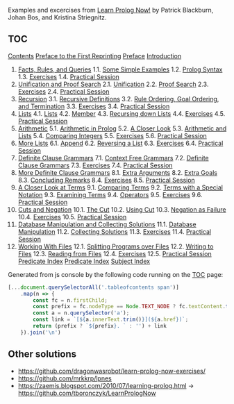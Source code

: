 Examples and excercises from [Learn Prolog Now!](https://www.let.rug.nl/bos/lpn/lpnpage.php?pageid=online)
by Patrick Blackburn, Johan Bos, and Kristina Striegnitz.

## [TOC](https://www.let.rug.nl/bos/lpn/lpnpage.php?pagetype=html&pageid=lpn-html)

[Contents](https://www.let.rug.nl/bos/lpn/lpnpage.php?pagetype=html&pageid=lpn-htmlli1)
[Preface to the First Reprinting](https://www.let.rug.nl/bos/lpn/lpnpage.php?pagetype=html&pageid=lpn-htmlli2)
[Preface](https://www.let.rug.nl/bos/lpn/lpnpage.php?pagetype=html&pageid=lpn-htmlli3)
[Introduction](https://www.let.rug.nl/bos/lpn/lpnpage.php?pagetype=html&pageid=lpn-htmlli4)
1. [Facts, Rules, and Queries](https://www.let.rug.nl/bos/lpn/lpnpage.php?pagetype=html&pageid=lpn-htmlch1)
1.1. [Some Simple Examples](https://www.let.rug.nl/bos/lpn/lpnpage.php?pagetype=html&pageid=lpn-htmlse1)
1.2. [Prolog Syntax](https://www.let.rug.nl/bos/lpn/lpnpage.php?pagetype=html&pageid=lpn-htmlse2)
1.3. [Exercises](https://www.let.rug.nl/bos/lpn/lpnpage.php?pagetype=html&pageid=lpn-htmlse3)
1.4. [Practical Session](https://www.let.rug.nl/bos/lpn/lpnpage.php?pagetype=html&pageid=lpn-htmlse4)
2. [Unification and Proof Search](https://www.let.rug.nl/bos/lpn/lpnpage.php?pagetype=html&pageid=lpn-htmlch2)
2.1. [Unification](https://www.let.rug.nl/bos/lpn/lpnpage.php?pagetype=html&pageid=lpn-htmlse5)
2.2. [Proof Search](https://www.let.rug.nl/bos/lpn/lpnpage.php?pagetype=html&pageid=lpn-htmlse6)
2.3. [Exercises](https://www.let.rug.nl/bos/lpn/lpnpage.php?pagetype=html&pageid=lpn-htmlse7)
2.4. [Practical Session](https://www.let.rug.nl/bos/lpn/lpnpage.php?pagetype=html&pageid=lpn-htmlse8)
3. [Recursion](https://www.let.rug.nl/bos/lpn/lpnpage.php?pagetype=html&pageid=lpn-htmlch3)
3.1. [Recursive Definitions](https://www.let.rug.nl/bos/lpn/lpnpage.php?pagetype=html&pageid=lpn-htmlse9)
3.2. [Rule Ordering, Goal Ordering, and Termination](https://www.let.rug.nl/bos/lpn/lpnpage.php?pagetype=html&pageid=lpn-htmlse10)
3.3. [Exercises](https://www.let.rug.nl/bos/lpn/lpnpage.php?pagetype=html&pageid=lpn-htmlse11)
3.4. [Practical Session](https://www.let.rug.nl/bos/lpn/lpnpage.php?pagetype=html&pageid=lpn-htmlse12)
4. [Lists](https://www.let.rug.nl/bos/lpn/lpnpage.php?pagetype=html&pageid=lpn-htmlch4)
4.1. [Lists](https://www.let.rug.nl/bos/lpn/lpnpage.php?pagetype=html&pageid=lpn-htmlse13)
4.2. [Member](https://www.let.rug.nl/bos/lpn/lpnpage.php?pagetype=html&pageid=lpn-htmlse14)
4.3. [Recursing down Lists](https://www.let.rug.nl/bos/lpn/lpnpage.php?pagetype=html&pageid=lpn-htmlse15)
4.4. [Exercises](https://www.let.rug.nl/bos/lpn/lpnpage.php?pagetype=html&pageid=lpn-htmlse16)
4.5. [Practical Session](https://www.let.rug.nl/bos/lpn/lpnpage.php?pagetype=html&pageid=lpn-htmlse17)
5. [Arithmetic](https://www.let.rug.nl/bos/lpn/lpnpage.php?pagetype=html&pageid=lpn-htmlch5)
5.1. [Arithmetic in Prolog](https://www.let.rug.nl/bos/lpn/lpnpage.php?pagetype=html&pageid=lpn-htmlse18)
5.2. [A Closer Look](https://www.let.rug.nl/bos/lpn/lpnpage.php?pagetype=html&pageid=lpn-htmlse19)
5.3. [Arithmetic and Lists](https://www.let.rug.nl/bos/lpn/lpnpage.php?pagetype=html&pageid=lpn-htmlse20)
5.4. [Comparing Integers](https://www.let.rug.nl/bos/lpn/lpnpage.php?pagetype=html&pageid=lpn-htmlse21)
5.5. [Exercises](https://www.let.rug.nl/bos/lpn/lpnpage.php?pagetype=html&pageid=lpn-htmlse22)
5.6. [Practical Session](https://www.let.rug.nl/bos/lpn/lpnpage.php?pagetype=html&pageid=lpn-htmlse23)
6. [More Lists](https://www.let.rug.nl/bos/lpn/lpnpage.php?pagetype=html&pageid=lpn-htmlch6)
6.1. [Append](https://www.let.rug.nl/bos/lpn/lpnpage.php?pagetype=html&pageid=lpn-htmlse24)
6.2. [Reversing a List](https://www.let.rug.nl/bos/lpn/lpnpage.php?pagetype=html&pageid=lpn-htmlse25)
6.3. [Exercises](https://www.let.rug.nl/bos/lpn/lpnpage.php?pagetype=html&pageid=lpn-htmlse26)
6.4. [Practical Session](https://www.let.rug.nl/bos/lpn/lpnpage.php?pagetype=html&pageid=lpn-htmlse27)
7. [Definite Clause Grammars](https://www.let.rug.nl/bos/lpn/lpnpage.php?pagetype=html&pageid=lpn-htmlch7)
7.1. [Context Free Grammars](https://www.let.rug.nl/bos/lpn/lpnpage.php?pagetype=html&pageid=lpn-htmlse28)
7.2. [Definite Clause Grammars](https://www.let.rug.nl/bos/lpn/lpnpage.php?pagetype=html&pageid=lpn-htmlse29)
7.3. [Exercises](https://www.let.rug.nl/bos/lpn/lpnpage.php?pagetype=html&pageid=lpn-htmlse30)
7.4. [Practical Session](https://www.let.rug.nl/bos/lpn/lpnpage.php?pagetype=html&pageid=lpn-htmlse31)
8. [More Definite Clause Grammars](https://www.let.rug.nl/bos/lpn/lpnpage.php?pagetype=html&pageid=lpn-htmlch8)
8.1. [Extra Arguments](https://www.let.rug.nl/bos/lpn/lpnpage.php?pagetype=html&pageid=lpn-htmlse32)
8.2. [Extra Goals](https://www.let.rug.nl/bos/lpn/lpnpage.php?pagetype=html&pageid=lpn-htmlse33)
8.3. [Concluding Remarks](https://www.let.rug.nl/bos/lpn/lpnpage.php?pagetype=html&pageid=lpn-htmlse34)
8.4. [Exercises](https://www.let.rug.nl/bos/lpn/lpnpage.php?pagetype=html&pageid=lpn-htmlse35)
8.5. [Practical Session](https://www.let.rug.nl/bos/lpn/lpnpage.php?pagetype=html&pageid=lpn-htmlse36)
9. [A Closer Look at Terms](https://www.let.rug.nl/bos/lpn/lpnpage.php?pagetype=html&pageid=lpn-htmlch9)
9.1. [Comparing Terms](https://www.let.rug.nl/bos/lpn/lpnpage.php?pagetype=html&pageid=lpn-htmlse37)
9.2. [Terms with a Special Notation](https://www.let.rug.nl/bos/lpn/lpnpage.php?pagetype=html&pageid=lpn-htmlse38)
9.3. [Examining Terms](https://www.let.rug.nl/bos/lpn/lpnpage.php?pagetype=html&pageid=lpn-htmlse39)
9.4. [Operators](https://www.let.rug.nl/bos/lpn/lpnpage.php?pagetype=html&pageid=lpn-htmlse40)
9.5. [Exercises](https://www.let.rug.nl/bos/lpn/lpnpage.php?pagetype=html&pageid=lpn-htmlse41)
9.6. [Practical Session](https://www.let.rug.nl/bos/lpn/lpnpage.php?pagetype=html&pageid=lpn-htmlse42)
10. [Cuts and Negation](https://www.let.rug.nl/bos/lpn/lpnpage.php?pagetype=html&pageid=lpn-htmlch10)
10.1. [The Cut](https://www.let.rug.nl/bos/lpn/lpnpage.php?pagetype=html&pageid=lpn-htmlse43)
10.2. [Using Cut](https://www.let.rug.nl/bos/lpn/lpnpage.php?pagetype=html&pageid=lpn-htmlse44)
10.3. [Negation as Failure](https://www.let.rug.nl/bos/lpn/lpnpage.php?pagetype=html&pageid=lpn-htmlse45)
10.4. [Exercises](https://www.let.rug.nl/bos/lpn/lpnpage.php?pagetype=html&pageid=lpn-htmlse46)
10.5. [Practical Session](https://www.let.rug.nl/bos/lpn/lpnpage.php?pagetype=html&pageid=lpn-htmlse47)
11. [Database Manipulation and Collecting Solutions](https://www.let.rug.nl/bos/lpn/lpnpage.php?pagetype=html&pageid=lpn-htmlch11)
11.1. [Database Manipulation](https://www.let.rug.nl/bos/lpn/lpnpage.php?pagetype=html&pageid=lpn-htmlse48)
11.2. [Collecting Solutions](https://www.let.rug.nl/bos/lpn/lpnpage.php?pagetype=html&pageid=lpn-htmlse49)
11.3. [Exercises](https://www.let.rug.nl/bos/lpn/lpnpage.php?pagetype=html&pageid=lpn-htmlse50)
11.4. [Practical Session](https://www.let.rug.nl/bos/lpn/lpnpage.php?pagetype=html&pageid=lpn-htmlse51)
12. [Working With Files](https://www.let.rug.nl/bos/lpn/lpnpage.php?pagetype=html&pageid=lpn-htmlch12)
12.1. [Splitting Programs over Files](https://www.let.rug.nl/bos/lpn/lpnpage.php?pagetype=html&pageid=lpn-htmlse52)
12.2. [Writing to Files](https://www.let.rug.nl/bos/lpn/lpnpage.php?pagetype=html&pageid=lpn-htmlse53)
12.3. [Reading from Files](https://www.let.rug.nl/bos/lpn/lpnpage.php?pagetype=html&pageid=lpn-htmlse54)
12.4. [Exercises](https://www.let.rug.nl/bos/lpn/lpnpage.php?pagetype=html&pageid=lpn-htmlse55)
12.5. [Practical Session](https://www.let.rug.nl/bos/lpn/lpnpage.php?pagetype=html&pageid=lpn-htmlse56)
[Predicate Index](https://www.let.rug.nl/bos/lpn/lpnpage.php?pagetype=html&pageid=lpn-htmlse56)
[Predicate Index](https://www.let.rug.nl/bos/lpn/lpnpage.php?pagetype=html&pageid=lpn-htmlli5)
[Subject Index](https://www.let.rug.nl/bos/lpn/lpnpage.php?pagetype=html&pageid=lpn-htmlli5)


Generated from js console by the following code running on the
[TOC](https://www.let.rug.nl/bos/lpn/lpnpage.php?pagetype=html&pageid=lpn-html) page:
```javascript
[...document.querySelectorAll('.tableofcontents span')]
    .map(n => {
	    const fc = n.firstChild;
        const prefix = fc.nodeType == Node.TEXT_NODE ? fc.textContent.trim() : '';
	    const a = n.querySelector('a');
	    const link = `[${a.innerText.trim()}](${a.href})`;
	    return (prefix ? `${prefix}. ` : '') + link
    }).join('\n')
```

## Other solutions
* https://github.com/dragonwasrobot/learn-prolog-now-exercises/
* https://github.com/mrkkrp/lpnes
* https://zaemis.blogspot.com/2010/07/learning-prolog.html
  -> https://github.com/tboronczyk/LearnPrologNow
